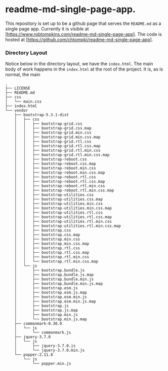 readme-md-single-page-app.
==========================

This repository is set up to be a github page that serves the `README.md` as a single page app. Currently it is visible
at [https://www.robtompkins.com/readme-md-single-page-app]. The code is hosted at 
[https://github.com/chtompki/readme-md-single-page-app].

### Directory Layout

Notice below in the directory layout, we have the `index.html`. The main body of work happens in the `index.html` at
the root of the project. It is, as is normal, the main 

```
.
├── LICENSE
├── README.md
├── css
│   └── main.css
├── index.html
└── vendor
    ├── bootstrap-5.3.1-dist
    │   ├── css
    │   │   ├── bootstrap-grid.css
    │   │   ├── bootstrap-grid.css.map
    │   │   ├── bootstrap-grid.min.css
    │   │   ├── bootstrap-grid.min.css.map
    │   │   ├── bootstrap-grid.rtl.css
    │   │   ├── bootstrap-grid.rtl.css.map
    │   │   ├── bootstrap-grid.rtl.min.css
    │   │   ├── bootstrap-grid.rtl.min.css.map
    │   │   ├── bootstrap-reboot.css
    │   │   ├── bootstrap-reboot.css.map
    │   │   ├── bootstrap-reboot.min.css
    │   │   ├── bootstrap-reboot.min.css.map
    │   │   ├── bootstrap-reboot.rtl.css
    │   │   ├── bootstrap-reboot.rtl.css.map
    │   │   ├── bootstrap-reboot.rtl.min.css
    │   │   ├── bootstrap-reboot.rtl.min.css.map
    │   │   ├── bootstrap-utilities.css
    │   │   ├── bootstrap-utilities.css.map
    │   │   ├── bootstrap-utilities.min.css
    │   │   ├── bootstrap-utilities.min.css.map
    │   │   ├── bootstrap-utilities.rtl.css
    │   │   ├── bootstrap-utilities.rtl.css.map
    │   │   ├── bootstrap-utilities.rtl.min.css
    │   │   ├── bootstrap-utilities.rtl.min.css.map
    │   │   ├── bootstrap.css
    │   │   ├── bootstrap.css.map
    │   │   ├── bootstrap.min.css
    │   │   ├── bootstrap.min.css.map
    │   │   ├── bootstrap.rtl.css
    │   │   ├── bootstrap.rtl.css.map
    │   │   ├── bootstrap.rtl.min.css
    │   │   └── bootstrap.rtl.min.css.map
    │   └── js
    │       ├── bootstrap.bundle.js
    │       ├── bootstrap.bundle.js.map
    │       ├── bootstrap.bundle.min.js
    │       ├── bootstrap.bundle.min.js.map
    │       ├── bootstrap.esm.js
    │       ├── bootstrap.esm.js.map
    │       ├── bootstrap.esm.min.js
    │       ├── bootstrap.esm.min.js.map
    │       ├── bootstrap.js
    │       ├── bootstrap.js.map
    │       ├── bootstrap.min.js
    │       └── bootstrap.min.js.map
    ├── commonmark-0.30.0
    │   └── js
    │       └── commonmark.js
    ├── jquery-3.7.0
    │   └── js
    │       ├── jquery-3.7.0.js
    │       └── jquery-3.7.0.min.js
    └── popper-2.11.8
        └── js
            └── popper.min.js

```

